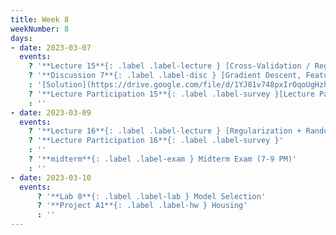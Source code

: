```yaml
---
title: Week 8
weekNumber: 8
days:
- date: 2023-03-07
  events:
    ? '**Lecture 15**{: .label .label-lecture } [Cross-Validation / Regularization](lecture/lec15)'
    ? '**Discussion 7**{: .label .label-disc } [Gradient Descent, Feature Engineering](https://drive.google.com/file/d/1dUIFaoyvQjsqZ9kbD_xuAjOIgxeasV_h/view?usp=sharing)' 
    : '[Solution](https://drive.google.com/file/d/1YJ81v748pxIrOqoUgHzh5MUCN6uUdTSI/view?usp=sharing)'
    ? '**Lecture Participation 15**{: .label .label-survey }[Lecture Participation 15](https://app.sli.do/event/jStDwuCJEg14D6by1r41ZR/embed/polls/ff078b4b-88ad-49ed-b0e0-54b605405d32)'
    : ''
- date: 2023-03-09
  events:
    ? '**Lecture 16**{: .label .label-lecture } [Regularization + Random Variables](lecture/lec16)'
    ? '**Lecture Participation 16**{: .label .label-survey }'
    : ''
    ? '**midterm**{: .label .label-exam } Midterm Exam (7-9 PM)'
    : ''
- date: 2023-03-10
  events:
      ? '**Lab 8**{: .label .label-lab } Model Selection'
      ? '**Project A1**{: .label .label-hw } Housing'
      : ''
---
```

